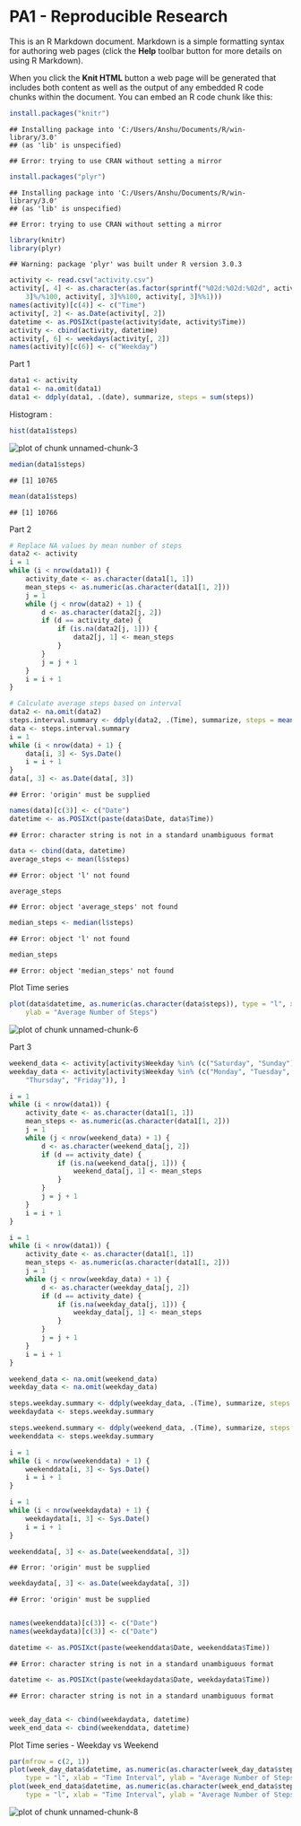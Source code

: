 PA1 - Reproducible Research
========================================================

This is an R Markdown document. Markdown is a simple formatting syntax for authoring web pages (click the **Help** toolbar button for more details on using R Markdown).

When you click the **Knit HTML** button a web page will be generated that includes both content as well as the output of any embedded R code chunks within the document. You can embed an R code chunk like this:


```r
install.packages("knitr")
```

```
## Installing package into 'C:/Users/Anshu/Documents/R/win-library/3.0'
## (as 'lib' is unspecified)
```

```
## Error: trying to use CRAN without setting a mirror
```

```r
install.packages("plyr")
```

```
## Installing package into 'C:/Users/Anshu/Documents/R/win-library/3.0'
## (as 'lib' is unspecified)
```

```
## Error: trying to use CRAN without setting a mirror
```

```r
library(knitr)
library(plyr)
```

```
## Warning: package 'plyr' was built under R version 3.0.3
```

```r
activity <- read.csv("activity.csv")
activity[, 4] <- as.character(as.factor(sprintf("%02d:%02d:%02d", activity[, 
    3]%/%100, activity[, 3]%%100, activity[, 3]%%1)))
names(activity)[c(4)] <- c("Time")
activity[, 2] <- as.Date(activity[, 2])
datetime <- as.POSIXct(paste(activity$date, activity$Time))
activity <- cbind(activity, datetime)
activity[, 6] <- weekdays(activity[, 2])
names(activity)[c(6)] <- c("Weekday")
```


Part 1

```r
data1 <- activity
data1 <- na.omit(data1)
data1 <- ddply(data1, .(date), summarize, steps = sum(steps))
```


Histogram : 


```r
hist(data1$steps)
```

![plot of chunk unnamed-chunk-3](figure/unnamed-chunk-3.png) 



```r
median(data1$steps)
```

```
## [1] 10765
```

```r
mean(data1$steps)
```

```
## [1] 10766
```


Part 2


```r
# Replace NA values by mean number of steps
data2 <- activity
i = 1
while (i < nrow(data1)) {
    activity_date <- as.character(data1[1, 1])
    mean_steps <- as.numeric(as.character(data1[1, 2]))
    j = 1
    while (j < nrow(data2) + 1) {
        d <- as.character(data2[j, 2])
        if (d == activity_date) {
            if (is.na(data2[j, 1])) {
                data2[j, 1] <- mean_steps
            }
        }
        j = j + 1
    }
    i = i + 1
}

# Calculate average steps based on interval
data2 <- na.omit(data2)
steps.interval.summary <- ddply(data2, .(Time), summarize, steps = mean(steps))
data <- steps.interval.summary
i = 1
while (i < nrow(data) + 1) {
    data[i, 3] <- Sys.Date()
    i = i + 1
}
data[, 3] <- as.Date(data[, 3])
```

```
## Error: 'origin' must be supplied
```

```r
names(data)[c(3)] <- c("Date")
datetime <- as.POSIXct(paste(data$Date, data$Time))
```

```
## Error: character string is not in a standard unambiguous format
```

```r
data <- cbind(data, datetime)
average_steps <- mean(l$steps)
```

```
## Error: object 'l' not found
```

```r
average_steps
```

```
## Error: object 'average_steps' not found
```

```r
median_steps <- median(l$steps)
```

```
## Error: object 'l' not found
```

```r
median_steps
```

```
## Error: object 'median_steps' not found
```


Plot Time series


```r
plot(data$datetime, as.numeric(as.character(data$steps)), type = "l", xlab = "Time Interval", 
    ylab = "Average Number of Steps")
```

![plot of chunk unnamed-chunk-6](figure/unnamed-chunk-6.png) 


Part 3


```r
weekend_data <- activity[activity$Weekday %in% (c("Saturday", "Sunday")), ]
weekday_data <- activity[activity$Weekday %in% (c("Monday", "Tuesday", "Wednesday", 
    "Thursday", "Friday")), ]

i = 1
while (i < nrow(data1)) {
    activity_date <- as.character(data1[1, 1])
    mean_steps <- as.numeric(as.character(data1[1, 2]))
    j = 1
    while (j < nrow(weekend_data) + 1) {
        d <- as.character(weekend_data[j, 2])
        if (d == activity_date) {
            if (is.na(weekend_data[j, 1])) {
                weekend_data[j, 1] <- mean_steps
            }
        }
        j = j + 1
    }
    i = i + 1
}

i = 1
while (i < nrow(data1)) {
    activity_date <- as.character(data1[1, 1])
    mean_steps <- as.numeric(as.character(data1[1, 2]))
    j = 1
    while (j < nrow(weekday_data) + 1) {
        d <- as.character(weekday_data[j, 2])
        if (d == activity_date) {
            if (is.na(weekday_data[j, 1])) {
                weekday_data[j, 1] <- mean_steps
            }
        }
        j = j + 1
    }
    i = i + 1
}

weekend_data <- na.omit(weekend_data)
weekday_data <- na.omit(weekday_data)

steps.weekday.summary <- ddply(weekday_data, .(Time), summarize, steps = mean(steps))
weekdaydata <- steps.weekday.summary

steps.weekend.summary <- ddply(weekend_data, .(Time), summarize, steps = mean(steps))
weekenddata <- steps.weekday.summary

i = 1
while (i < nrow(weekenddata) + 1) {
    weekenddata[i, 3] <- Sys.Date()
    i = i + 1
}

i = 1
while (i < nrow(weekdaydata) + 1) {
    weekdaydata[i, 3] <- Sys.Date()
    i = i + 1
}

weekenddata[, 3] <- as.Date(weekenddata[, 3])
```

```
## Error: 'origin' must be supplied
```

```r
weekdaydata[, 3] <- as.Date(weekdaydata[, 3])
```

```
## Error: 'origin' must be supplied
```

```r

names(weekenddata)[c(3)] <- c("Date")
names(weekdaydata)[c(3)] <- c("Date")

datetime <- as.POSIXct(paste(weekenddata$Date, weekenddata$Time))
```

```
## Error: character string is not in a standard unambiguous format
```

```r
datetime <- as.POSIXct(paste(weekdaydata$Date, weekdaydata$Time))
```

```
## Error: character string is not in a standard unambiguous format
```

```r

week_day_data <- cbind(weekdaydata, datetime)
week_end_data <- cbind(weekenddata, datetime)
```


Plot Time series - Weekday vs Weekend

```r
par(mfrow = c(2, 1))
plot(week_day_data$datetime, as.numeric(as.character(week_day_data$steps)), 
    type = "l", xlab = "Time Interval", ylab = "Average Number of Steps", main = "Weekday")
plot(week_end_data$datetime, as.numeric(as.character(week_end_data$steps)), 
    type = "l", xlab = "Time Interval", ylab = "Average Number of Steps", main = "Weekend")
```

![plot of chunk unnamed-chunk-8](figure/unnamed-chunk-8.png) 

